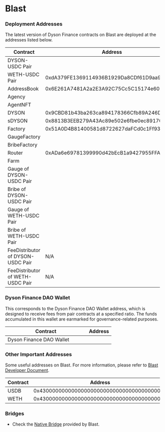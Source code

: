 # Blast

### Deployment Addresses

The latest version of Dyson Finance contracts on Blast are deployed at the addresses listed below.

<table><thead><tr><th width="261">Contract</th><th>Address</th></tr></thead><tbody><tr><td>DYSON-USDC Pair</td><td></td></tr><tr><td>WETH-USDC Pair</td><td>0xdA379FE1369114936B1929Da8CDf61D9aa966452</td></tr><tr><td>AddressBook</td><td>0x6E261A7481A2a2E3A92C75Cc5C15174e6097596b</td></tr><tr><td>Agency</td><td></td></tr><tr><td>AgentNFT</td><td></td></tr><tr><td>DYSON</td><td>0x9CBD81b43ba263ca894178366Cfb89A246D1159C</td></tr><tr><td>sDYSON</td><td>0x8813B3EEB279A43Ac89e502e6fbe0ec89170c088</td></tr><tr><td>Factory</td><td>0x51A0D4B81400581d8722627daFCd0c1Ff9357d1D</td></tr><tr><td>GaugeFactory</td><td></td></tr><tr><td>BribeFactory</td><td></td></tr><tr><td>Router</td><td>0xADa6e69781399990d42bEcB1a9427955FFA73Bdc</td></tr><tr><td>Farm</td><td></td></tr><tr><td>Gauge of DYSON-USDC Pair</td><td></td></tr><tr><td>Bribe of DYSON-USDC Pair</td><td></td></tr><tr><td>Gauge of WETH-USDC Pair</td><td></td></tr><tr><td>Bribe of WETH-USDC Pair</td><td></td></tr><tr><td>FeeDistributor of DYSON-USDC Pair</td><td>N/A</td></tr><tr><td>FeeDistributor of WETH-USDC Pair</td><td>N/A</td></tr></tbody></table>

### Dyson Finance DAO Wallet

This corresponds to the Dyson Finance DAO Wallet address, which is designed to receive fees from pair contracts at a specified ratio. The funds accumulated in this wallet are earmarked for governance-related purposes.

<table><thead><tr><th width="249">Contract</th><th>Address</th></tr></thead><tbody><tr><td>Dyson Finance DAO Wallet</td><td></td></tr></tbody></table>

### Other Important Addresses

Some useful addresses on Blast. For more information, please refer to [Blast Developer Document](https://docs.blast.io/building/contracts).

<table><thead><tr><th width="155">Contract</th><th>Address</th></tr></thead><tbody><tr><td>USDB </td><td>0x4300000000000000000000000000000000000003</td></tr><tr><td>WETH</td><td>0x4300000000000000000000000000000000000004</td></tr></tbody></table>

### Bridges

* Check the [Native Bridge](https://blast.io/bridge) provided by Blast.
